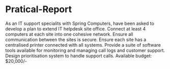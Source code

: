 # Pratical-Report
As an IT support specialits with Spring Computers, have been asked to develop a plan to extend IT helpdesk site office.
Connect at least 4 computers at each site into one cohesive network.
Ensure all communication between the sites is secure.
Ensure each site has a centralised printer connected with all systems.
Provide a suite of software tools available for monitoring and managing call logs and customer support.
Design prioritisation system to handle support calls.
Available budget: $20,000/-

